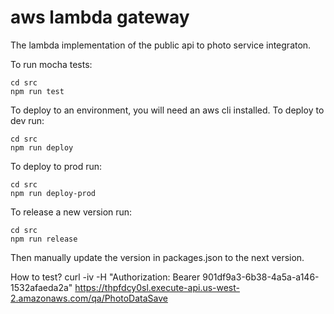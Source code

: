# aws lambda gateway
The lambda implementation of the public api to photo service integraton.
 

To run mocha tests:
```
cd src
npm run test
```

To deploy to an environment, you will need an aws cli installed.
To deploy to dev run:
```
cd src
npm run deploy
```

To deploy to prod run:
```
cd src
npm run deploy-prod
```

To release a new version run:
```
cd src
npm run release
```

Then manually update the version in packages.json to the next version.

How to test?
curl -iv -H "Authorization: Bearer 901df9a3-6b38-4a5a-a146-1532afaeda2a" https://thpfdcy0sl.execute-api.us-west-2.amazonaws.com/qa/PhotoDataSave